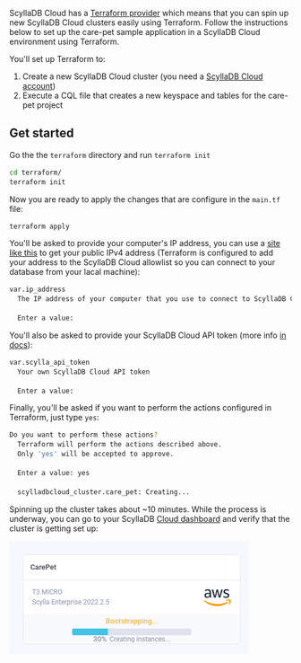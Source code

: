 ScyllaDB Cloud has a [Terraform provider](https://github.com/scylladb/terraform-provider-scylladbcloud) which means that you can spin up new
ScyllaDB Cloud clusters easily using Terraform. Follow the instructions below to
set up the care-pet sample application in a ScyllaDB Cloud environment using Terraform.

You'll set up Terraform to:
1. Create a new ScyllaDB Cloud cluster (you need a [ScyllaDB Cloud account](https://cloud.scylladb.com/account/sign-up))
1. Execute a CQL file that creates a new keyspace and tables for the care-pet project


## Get started
Go the the `terraform` directory and run `terraform init`
```bash
cd terraform/
terraform init
```

Now you are ready to apply the changes that are configure in the `main.tf` file:
```bash
terraform apply
```

You'll be asked to provide your computer's IP address, you can use
a [site like this](https://whatismyipaddress.com/) to get your public IPv4 address (Terraform is configured to add your address to the
ScyllaDB Cloud allowlist so you can connect to your database from your lacal machine):
```bash
var.ip_address
  The IP address of your computer that you use to connect to ScyllaDB Cloud

  Enter a value:
```

You'll also be asked to provide your ScyllaDB Cloud API token (more info [in docs](https://cloud.docs.scylladb.com/stable/api-docs/api-get-started.html)):
```bash
var.scylla_api_token
  Your own ScyllaDB Cloud API token

  Enter a value:
```

Finally, you'll be asked if you want to perform the actions configured in Terraform, just type `yes`:
```bash
Do you want to perform these actions?
  Terraform will perform the actions described above.
  Only 'yes' will be accepted to approve.

  Enter a value: yes

  scylladbcloud_cluster.care_pet: Creating...
```

Spinning up the cluster takes about ~10 minutes. While the process is underway, you can go to your
ScyllaDB [Cloud dashboard](https://cloud.scylladb.com/clusters/list) and verify that the cluster is getting set up:

![cluster setting up](./cloud_screen.png)



